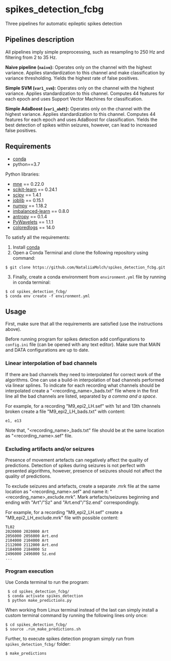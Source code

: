 # spikes_detection_fcbg
Three pipelines for automatic epileptic spikes detection

## Pipelines description

All pipelines imply simple preprocessing, such as resampling to 250 Hz and filtering from 2 to 35 Hz.

**Naive pipeline (`naive`):**
Operates only on the channel with the highest variance. Applies standardization to this channel and make classification by variance thresholding.
Yields the highest rate of false positives.

**Simple SVM (`var1_svm`):**
Operates only on the channel with the highest variance. Applies standardization to this channel.
Computes 44 features for each epoch and uses Support Vector Machines for classification.

**Simple AdaBoost (`var1_abdt`):**
Operates only on the channel with the highest variance. Applies standardization to this channel.
Computes 44 features for each epoch and uses AdaBoost for classification.
Yields the best detection of spikes within seizures, however, can lead to increased false positives.

[comment]: <> (_RECOMMENDED_ **TKEO + SVM &#40;`var1_tkeo_svm`&#41;:**)

[comment]: <> (Operates only on the channel with the highest variance. Adds a channel obtained through applying Teager-Kaiser Nonlinear Operator &#40;TKEO&#41; on the channel with the highest variance. )

[comment]: <> (Computes 44 x 2 channels = 88 features for each epoch and uses Support Vector Machines for classification.)

[comment]: <> (**Full pipeline &#40;`full_pipeline_svm`&#41;:**)

[comment]: <> (Aggregates information from all 16 channel using Principal components analysis &#40;PCA&#41;. Adds a channel obtained through applying Teager-Kaiser Nonlinear Operator and PCA. )

[comment]: <> (Computes 44 x 2 channels = 88 features for each epoch and uses Support Vector Machines for classification.)

[comment]: <> (Only applicable for 16 channel EEG recordings. Tested with only one particular montage, PCA maybe montage dependent.)


## Requirements

- [conda](https://docs.conda.io/projects/conda/en/latest/user-guide/install/windows.html "Conda installation")
- python==3.7

Python libraries:
- [mne](https://mne.tools/stable/install/mne_python.html "MNE") == 0.22.0
- [scikit-learn](https://scikit-learn.org/stable/install.html "Sklearn") == 0.24.1
- [scipy](https://www.scipy.org/install.html "SciPy") == 1.4.1
- [joblib](https://joblib.readthedocs.io/en/latest/installing.html "Joblib") == 0.15.1
- [numpy](https://numpy.org/install/ "NumPy") == 1.18.2
- [imbalanced-learn](https://pypi.org/project/imbalanced-learn/ "Imblearn") == 0.8.0
- [antropy](https://github.com/raphaelvallat/antropy "Antropy") == 0.1.4
- [PyWavelets](https://github.com/PyWavelets/pywt "PyWavelets") == 1.1.1
- [coloredlogs](https://pypi.org/project/coloredlogs/#installation "Colorlogs") == 14.0

[comment]: <> (- pandas == 1.0.3)
To satisfy all the requirements:
1. Install [conda](https://docs.conda.io/projects/conda/en/latest/user-guide/install/windows.html "Conda installation")
2. Open a Conda Terminal and clone the following repository using command:
```commandline
$ git clone https://github.com/NataliiaMolch/spikes_detection_fcbg.git
```
3. Finally, create a conda environment from `environment.yml` file by running in conda terminal:

```
$ cd spikes_detection_fcbg/
$ conda env create -f environment.yml
```

[comment]: <> (An environment with a name `spikes_detection` will be created.)

[comment]: <> (To activate the environment in future run:)

[comment]: <> (```)

[comment]: <> ($ conda activate spikes_detection)

[comment]: <> (```)


## Usage

First, make sure that all the requirements are satisfied (use the instructions above).

Before running program for spikes detection add configurations to `config.ini` file (can be opened with any text editor).
Make sure that MAIN and DATA configurations are up to date.

### Linear interpolation of bad channels

If there are bad channels they need to interpolated for correct work of the algorithms. One can use a build-in 
interpolation of bad channels performed via linear splines. To indicate for each recording what channels should be interpolated
create a "<recording_name>_bads.txt" file where in the first line all the bad channels are listed, separated by 
*a comma and a space*.

For example, for a recording "M9_epi2_LH.sef" with 1st and 13th channels broken create a file "M9_epi2_LH_bads.txt" with content:

```text
e1, e13

```

Note that, "<recording_name>_bads.txt" file should be at the same location as "<recording_name>.sef" file.

### Excluding artifacts and/or seizures

Presence of movement artefacts can negatively affect the quality of predictions. Detection of spikes during seizures is
not perfect with presented algorithms, however, presence of seizures should not affect the quality of predictions.

To exclude seizures and artefacts, create a separate .mrk file at the same location as "<recording_name>.sef" and name it:
"<recording_name>_exclude.mrk". Mark artefacts/seizures beginning and ending with "Art"/"Sz" and "Art.end"/"Sz.end" 
correspondingly.

For example, for a recording "M9_epi2_LH.sef" create a "M9_epi2_LH_exclude.mrk" file with possible content:

```text
TL02
2020000	2020000	Art
2056000	2056000	Art.end
2104000	2104000	Art
2112000	2112000	Art.end
2184000	2184000	Sz
2496000	2496000	Sz.end
...
```

### Program execution

Use Conda terminal to run the program:

```commandline
 $ cd spikes_detection_fcbg/
 $ conda activate spikes_detection
 $ python make_predictions.py
```

When working from Linux terminal instead of the last can simply install a custom terminal command by running the following lines only once:

```commandline
$ cd spikes_detection_fcbg/
$ source .run_make_predictions.sh
```

Further, to execute spikes detection program simply run from `spikes_detection_fcbg/` folder:

```commandline
$ make_predictions
```